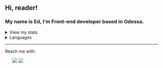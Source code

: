 ## Hi, reader! 

### My name is Ed, I'm Front-end developer based in Odessa.
<details>
  <summary>View my stats</summary>
  <img src="https://github-readme-stats.vercel.app/api?username=KramerEd&show_icons=true"/>
</details>

<details>
  <summary>Languages</summary>
  <img src="https://github-readme-stats.vercel.app/api/top-langs/?username=KramerEd&layout=compact)"/>
</details>
<hr>
Reach me with: 
<ul>
 
  <a href="https://t.me/kramer_eds"><img src="https://img.shields.io/badge/Telegram-blue?style=flat"/></a>
  <a href="https://t.me/kramer_eds"><img src="https://img.shields.io/badge/Telegram-blue?style=flat"/></a>
</ul>


